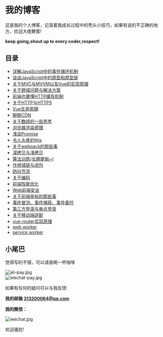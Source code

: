 # 我的博客

这是我的个人博客，记录着我成长过程中的秃头小技巧，如果有说的不正确的地方，欢迎大佬鞭策!  

**keep going,shout up to every coder,respect!**

## 目录

- [详解JavaScript中的事件循环机制](https://github.com/EmotionBin/myBlog/blob/master/articles/javascript_eventLoop_01/javascript_eventLoop_01.md)
- [谈谈JavaScript中的原型和原型链](https://github.com/EmotionBin/myBlog/blob/master/articles/javascript_prototype_01/javascript_prototype_01.md)
- [关于MVC与MVVM以及Vue的实现原理](https://github.com/EmotionBin/myBlog/blob/master/articles/designPattern_MVCandMVVM_01/designPattern_MVCandMVVM_01.md)
- [关于跨域问题与解决方案](https://github.com/EmotionBin/myBlog/blob/master/articles/common_crossDomain_01/common_crossDomain_01.md)
- [前端也要懂HTTP缓存机制](https://github.com/EmotionBin/myBlog/blob/master/articles/common_HttpCache_01/common_HttpCache_01.md)
- [关于HTTP与HTTPS](https://github.com/EmotionBin/myBlog/blob/master/articles/common_HTTPandHTTPS_01/common_HTTPandHTTPS_01.md)
- [Vue生命周期](https://github.com/EmotionBin/myBlog/blob/master/articles/vue_lifecycle_01/vue_lifecycle_01.md)
- [聊聊CDN](https://github.com/EmotionBin/myBlog/blob/master/articles/common_CDN_01/common_CDN_01.md)
- [关于数组的一些思考](https://github.com/EmotionBin/myBlog/blob/master/articles/common_aboutArray_01/common_aboutArray_01.md)
- [浏览器渲染原理](https://github.com/EmotionBin/myBlog/blob/master/articles/common_browserRenderingPrinciple_01/common_browserRenderingPrinciple_01.md)
- [浅谈Promise](https://github.com/EmotionBin/myBlog/blob/master/articles/javascript_promise_01/javascript_promise_01.md)
- [令人头疼的this](https://github.com/EmotionBin/myBlog/blob/master/articles/javascript_this_01/javascript_this_01.md)
- [关于webpack的那些事](https://github.com/EmotionBin/myBlog/blob/master/articles/common_webpack_01/common_webpack_01.md)
- [深拷贝与浅拷贝](https://github.com/EmotionBin/myBlog/blob/master/articles/javascript_shallowCloneandDeepClone_01/javascript_shallowCloneandDeepClone_01.md)
- [算法训练(长期更新~)](https://github.com/EmotionBin/blog/blob/master/articles/javascript_algorithm_01/javascript_algorithm_01.md)
- [作用域链与闭包](https://github.com/EmotionBin/blog/blob/master/articles/javascript_scopeChainAndClosure_01/javascript_scopeChainAndClosure_01.md)
- [防抖节流](https://github.com/EmotionBin/blog/blob/master/articles/javascript_debounceAndthrottle_01/javascript_debounceAndthrottle_01.md)
- [关于编码](https://github.com/EmotionBin/blog/blob/master/articles/common_encoded_01/common_encoded_01.md)
- [前端性能优化](https://github.com/EmotionBin/blog/blob/master/articles/common_performance_optimization_01/common_performance_optimization_01.md)
- [Web前端安全](https://github.com/EmotionBin/blog/blob/master/articles/common_web_security_01/common_web_security_01.md)
- [关于前端鉴权的那些事](https://github.com/EmotionBin/blog/blob/master/articles/common_cookie_session_token_webstorage/common_cookie_session_token_webstorage.md)
- [事件冒泡、事件捕获、事件委托](https://github.com/EmotionBin/blog/blob/master/articles/javascript_event_01/javascript_event_01.md)
- [第三方登录与单点登录](https://github.com/EmotionBin/blog/blob/master/articles/common_login_mode_01/common_login_mode_01.md)
- [关于移动端适配](https://github.com/EmotionBin/blog/blob/master/articles/mobile_mobileAdaptation_01/mobile_mobileAdaptation_01.md)
- [vue-router实现原理](https://github.com/EmotionBin/blog/blob/master/articles/vue-router_principle_01/vue-router_principle_01.md)
- [web worker](https://github.com/EmotionBin/blog/blob/master/articles/common_web_worker_01/common_web_worker_01.md)
- [service worker](https://github.com/EmotionBin/blog/blob/master/articles/common_service_worker_01/common_service_worker_01.md)

## 小尾巴

觉得写的不错，可以请我喝一杯咖啡

![ali-pay.jpg](/img/ali-pay.jpg)  
![wechat-pay.jpg](/img/wechat-pay.jpg)

如果有任何的疑问可以与我反馈:  

**我的邮箱 313200064@qq.com**

**我的微信：**

![wechat.jpg](/img/wechat.jpg)  

欢迎骚扰!
